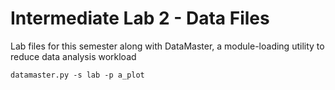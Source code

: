 # Intermediate Lab 2 - Data Files

Lab files for this semester along with DataMaster, a module-loading utility to reduce data analysis workload


```
datamaster.py -s lab -p a_plot
```
